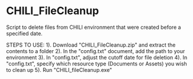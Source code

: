 # CHILI_FileCleanup
Script to delete files from CHILI environment that were created before a specified date.

STEPS TO USE:
1). Download "CHILI_FileCleanup.zip" and extract the contents to a folder
2). In the "config.txt" document, add the path to your environment
3). In "config.txt", adjust the cutoff date for file deletion
4). In "config.txt", specify which resource type (Documents or Assets) you wish to clean up
5). Run "CHILI_fileCleanup.exe"
